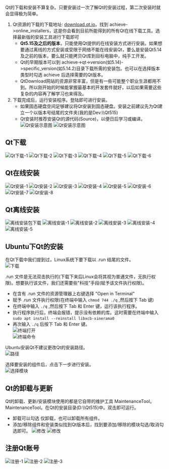 Qt的下载和安装不算复杂。只要安装过一次了解Qt的安装过程，第二次安装时就会显得极为简单。              
1. Qt资源的下载的下载地址: [download.qt.io](download.qt.io "Qt资源地址")。找到 achieve->online_installers，这是你会看到目前所能得到的所有Qt在线下载工具。选择最新版的安装工具进行下载即可         
    - **Qt5.15及之后的版本**，只能使用Qt提供的在线安装方式进行安装。如果想要通过离线的方式安装或受限于网络不能在线安装Qt，要么是安装Qt5.14及之前的版本，要么就只能拷贝Qt库到目标电脑中，纯手工开发。         
    - Qt的早期版本可以到 achieve->qt->version(如5.14)->specific_version(如5.14.2)目录下载所需的安装包。也可以在选择版本类型时勾选 achieve 后选择需要的Qt版本。                   
    - QtDownload网站的资源非常丰富，但是有一些可能整个职业生涯都用不到。所以刚开始的时候能掌握最基本的开发套件就好，以后如果需要这些复杂的内容再了解学习也来得及。              
2. 下载完成后，运行安装程序。登陆即可进行安装。             
    - 如果固态硬盘空间足够建议将Qt安装到固态硬盘。安装之前建议先为Qt建立一个以版本号结尾的文件夹(我的是Dev:\\\\Qt515)          
    - Qt安装时推荐安装Qt的源代码(Source)，以便日后学习或编译。            
        ![Qt安装示意图](./assets/QtInstall/014install.png)
        ![Qt安装示意图](./assets/QtInstall/015install.png)


## Qt下载
![Qt下载-1](./assets/QtInstall/001Down.png)
![Qt下载-2](./assets/QtInstall/002Down.png)
![Qt下载-3](./assets/QtInstall/003Down.png)
![Qt下载-4](./assets/QtInstall/004Down.png)
![Qt下载-5](./assets/QtInstall/005Down.png)
![Qt下载-6](./assets/QtInstall/006Down.png)

## Qt在线安装
![Qt安装-1](./assets/QtInstall/007install.png)
![Qt安装-2](./assets/QtInstall/011install.png)
![Qt安装-3](./assets/QtInstall/012install.png)
![Qt安装-4](./assets/QtInstall/013install.png)
![Qt安装-5](./assets/QtInstall/014install.png)
![Qt安装-6](./assets/QtInstall/016install.png)
![Qt安装-7](./assets/QtInstall/017install.png)
![Qt安装-8](./assets/QtInstall/018install.png)

## Qt离线安装
![离线安装包下载](./assets/QtInstall/lixian/019Down.png)
![离线安装-1](./assets/QtInstall/lixian/020install.png)
![离线安装-2](./assets/QtInstall/lixian/021install.png)
![离线安装-3](./assets/QtInstall/lixian/022install.png)
![离线安装-4](./assets/QtInstall/lixian/023install.png)
![离线安装-5](./assets/QtInstall/lixian/024install.png)

## Ubuntu下Qt的安装
在Qt下载中我们提到过，Linux系统下要下载以 .run 结尾的文件。          
![下载](./assets/QtInstall/Ubuntu/025Down.png)     

.run 文件是无法双击执行的(下载下来后Linux会将其视为普通文件，无执行权限)。想要执行该文件，我们还需要些"科技"手段(赋予该文件执行权限)。                
- 在含有 .run 文件的资源管理器上右键选择 "Open in Terminal"                  
- 赋予 .run 文件执行权限(在终端中输入 `chmod 744 ./q` ,然后按下 Tab 键)           
- 在终端中输入 `./q` ,然后按下 Tab 和 Enter 键，运行该执行程序。            
- 执行程序执行后，终端会报错，提示没有依赖的库。这时需要在终端中输入  `sudo apt install --reinstall libxcb-xinerama0`            
- 再次输入 `./q` 后按下 Tab 和 Enter 键。            
![终端打开](./assets/QtInstall/Ubuntu/026youjian.png)    
![终端命令](./assets/QtInstall/Ubuntu/027Termin.png)    

Ubuntu安装Qt不建议更改Qt的安装路径。            
![路径](./assets/QtInstall/Ubuntu/028install.png)

选择要安装的组件后，点击下一步进行安装。             
![选择模块](./assets/QtInstall/Ubuntu/029install.png)

## Qt的卸载与更新
Qt的卸载、更新/安装模块使用的都是它自带的维护工具 MaintenanceTool。    
MaintenanceTool。在Qt的安装目录(D:\\\\Qt515)中。双击即可运行。
- 卸载可以勾选 仅卸载，也可以卸载所有组件。
- 添加/移除组件和安装类似找到Qt版本后，找到要添加/移除的模块勾选/取消勾选即可。
![修改](./assets/QtInstall/modify/030unistall.png)
![修改](./assets/QtInstall/modify/031modify.png)

## 注册Qt账号
![注册-1](./assets/QtInstall/008regist.png)
![注册-2](./assets/QtInstall/009regist.png)
![注册-3](./assets/QtInstall/010regist.png)
